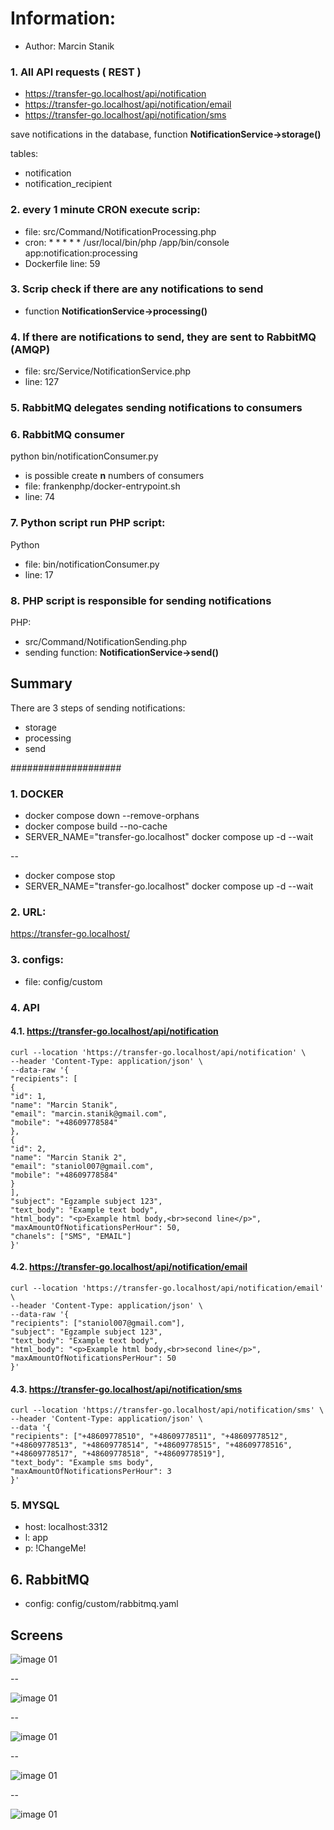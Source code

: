 # Information:

* Author: Marcin Stanik

### 1. All API requests ( REST )
- https://transfer-go.localhost/api/notification
- https://transfer-go.localhost/api/notification/email
- https://transfer-go.localhost/api/notification/sms

save notifications in the database, function **NotificationService->storage()**

tables: 
- notification
- notification_recipient

### 2. every 1 minute CRON execute scrip:
* file: src/Command/NotificationProcessing.php
* cron: * * * * * /usr/local/bin/php /app/bin/console app:notification:processing
* Dockerfile line: 59

### 3. Scrip check if there are any notifications to send

* function **NotificationService->processing()**

### 4. If there are notifications to send, they are sent to RabbitMQ (AMQP)

* file: src/Service/NotificationService.php
* line: 127

### 5. RabbitMQ delegates sending notifications to consumers

### 6. RabbitMQ consumer

python bin/notificationConsumer.py

* is possible create **n** numbers of consumers
* file: frankenphp/docker-entrypoint.sh
* line: 74

### 7. Python script run PHP script: 

Python
* file: bin/notificationConsumer.py
* line: 17

### 8. PHP script is responsible for sending notifications

PHP:
* src/Command/NotificationSending.php
* sending function: **NotificationService->send()**

## Summary

There are 3 steps of sending notifications:
* storage
* processing
* send

####################


### 1. DOCKER

* docker compose down --remove-orphans
* docker compose build --no-cache
* SERVER_NAME="transfer-go.localhost" docker compose up -d --wait

--

* docker compose stop
* SERVER_NAME="transfer-go.localhost" docker compose up -d --wait

### 2. URL:

https://transfer-go.localhost/

### 3. configs:

- file: config/custom

### 4. API

#### 4.1. https://transfer-go.localhost/api/notification

```
curl --location 'https://transfer-go.localhost/api/notification' \
--header 'Content-Type: application/json' \
--data-raw '{
"recipients": [
{
"id": 1,
"name": "Marcin Stanik",
"email": "marcin.stanik@gmail.com",
"mobile": "+48609778584"
},
{
"id": 2,
"name": "Marcin Stanik 2",
"email": "staniol007@gmail.com",
"mobile": "+48609778584"
}
],
"subject": "Egzample subject 123",
"text_body": "Example text body",
"html_body": "<p>Example html body,<br>second line</p>",
"maxAmountOfNotificationsPerHour": 50,
"chanels": ["SMS", "EMAIL"]
}'
```

#### 4.2. https://transfer-go.localhost/api/notification/email

```
curl --location 'https://transfer-go.localhost/api/notification/email' \
--header 'Content-Type: application/json' \
--data-raw '{
"recipients": ["staniol007@gmail.com"],
"subject": "Egzample subject 123",
"text_body": "Example text body",
"html_body": "<p>Example html body,<br>second line</p>",
"maxAmountOfNotificationsPerHour": 50
}'
```

#### 4.3. https://transfer-go.localhost/api/notification/sms

```
curl --location 'https://transfer-go.localhost/api/notification/sms' \
--header 'Content-Type: application/json' \
--data '{
"recipients": ["+48609778510", "+48609778511", "+48609778512", "+48609778513", "+48609778514", "+48609778515", "+48609778516", "+48609778517", "+48609778518", "+48609778519"],
"text_body": "Example sms body",
"maxAmountOfNotificationsPerHour": 3
}'
```

### 5. MYSQL

* host: localhost:3312
* l: app
* p: !ChangeMe!

## 6. RabbitMQ

* config: config/custom/rabbitmq.yaml

## Screens
![image 01](assets/01.png)

--

![image 01](assets/02.png)

--

![image 01](assets/03.png)

--

![image 01](assets/04.png)

--

![image 01](assets/05.png)
